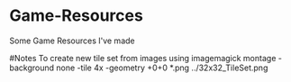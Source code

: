 # Game-Resources
Some Game Resources I've made

#Notes
To create new tile set from images using imagemagick
montage -background none -tile 4x -geometry +0+0  *.png ../32x32_TileSet.png
